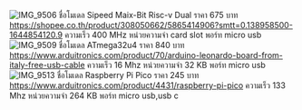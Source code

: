 ![IMG_9506](https://user-images.githubusercontent.com/98944174/153897898-38f08664-715c-4ea5-b38c-9801b8457680.png)
ชื่อโมเดล Sipeed Maix-Bit Risc-v Dual
ราคา 675 บาท
https://shopee.co.th/product/308050662/5865414906?smtt=0.138958500-1644854120.9
ความเร็ว 400 MHz
หน่วยความจำ card slot
พอร์ท micro usb
![IMG_9509](https://user-images.githubusercontent.com/98944174/153899458-f7e3b396-0c26-42b5-8899-70c5a7f97482.jpeg)
ชื่อโมเดล ATmega32u4
ราคา 840 บาท
https://www.arduitronics.com/product/70/arduino-leonardo-board-from-italy-free-usb-cable
ความเร็ว 16 Mhz
หน่วยความจำ 32 KB
พอร์ท micro usb
![IMG_9513](https://user-images.githubusercontent.com/98944174/153901354-56c227c7-042e-425e-9bb3-7fd659d67d7d.jpeg)
ชื่อโมเดล Raspberry Pi Pico
ราคา 245 บาท
https://www.arduitronics.com/product/4431/raspberry-pi-pico
ความเร็ว 133 Mhz
หน่วยความจำ 264 KB
พอร์ท micro usb,usb c
